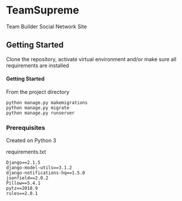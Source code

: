 #  TeamSupreme

Team Builder Social Network Site

## Getting Started

Clone the repository, activate virtual environment and/or make sure all requirements are installed

#### Getting Started

From the project directory

```
python manage.py makemigrations
python manage.py migrate
python manage.py runserver
```

### Prerequisites

Created on Python 3

requirements.txt
```
Django==2.1.5
django-model-utils==3.1.2
django-notifications-hq==1.5.0
jsonfield==2.0.2
Pillow==5.4.1
pytz==2018.9
rules==2.0.1
```
